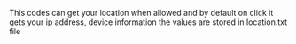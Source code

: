 This codes can get your location when allowed
and by default on click it gets your ip address, device information
the values are stored in location.txt file
